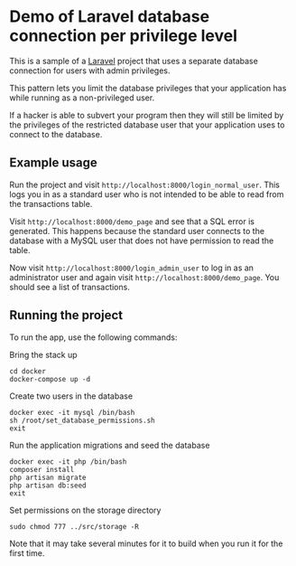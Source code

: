 # Demo of Laravel database connection per privilege level

This is a sample of a [Laravel](https://laravel.com/) project that uses a separate database connection for users with admin privileges.  

This pattern lets you limit the database privileges that your application has while running as a non-privileged user.

If a hacker is able to subvert your program then they will still be limited by the privileges of the restricted database user that your application uses to connect to the database.

## Example usage

Run the project and visit `http://localhost:8000/login_normal_user`.  This logs you in as a standard user who is not intended to be able to read from the transactions table.

Visit `http://localhost:8000/demo_page` and see that a SQL error is generated.  This happens because the standard user connects to the database with a MySQL user that does not have permission to read the table.

Now visit `http://localhost:8000/login_admin_user` to log in as an administrator user and again visit `http://localhost:8000/demo_page`.  You should see a list of transactions.

  

## Running the project
  
To run the app, use the following commands:

Bring the stack up

    cd docker
    docker-compose up -d
    
Create two users in the database
    
    docker exec -it mysql /bin/bash
    sh /root/set_database_permissions.sh
    exit
    
Run the application migrations and seed the database
    
    docker exec -it php /bin/bash
    composer install
    php artisan migrate
    php artisan db:seed
    exit

Set permissions on the storage directory
    
    sudo chmod 777 ../src/storage -R 
        
        
Note that it may take several minutes for it to build when you run it for the first time.
